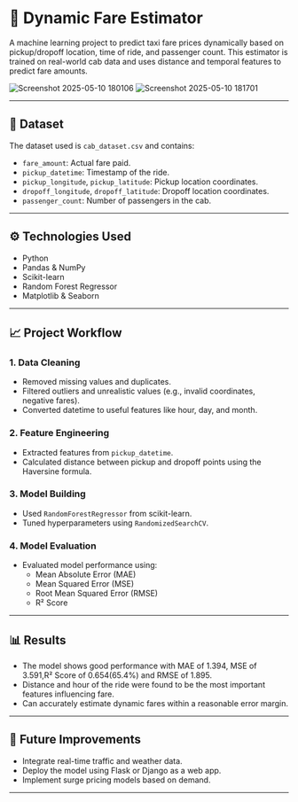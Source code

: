 # 🚕 Dynamic Fare Estimator

A machine learning project to predict taxi fare prices dynamically based on pickup/dropoff location, time of ride, and passenger count. This estimator is trained on real-world cab data and uses distance and temporal features to predict fare amounts.

![Screenshot 2025-05-10 180106](https://github.com/user-attachments/assets/f78f12a8-e463-405b-884c-2a913c5bf94b)
![Screenshot 2025-05-10 181701](https://github.com/user-attachments/assets/373712fd-ee71-42c5-a601-2a9ce4d31f85)

---

## 📂 Dataset

The dataset used is `cab_dataset.csv` and contains:

- `fare_amount`: Actual fare paid.
- `pickup_datetime`: Timestamp of the ride.
- `pickup_longitude`, `pickup_latitude`: Pickup location coordinates.
- `dropoff_longitude`, `dropoff_latitude`: Dropoff location coordinates.
- `passenger_count`: Number of passengers in the cab.

---

## ⚙️ Technologies Used

- Python 
- Pandas & NumPy
- Scikit-learn
- Random Forest Regressor
- Matplotlib & Seaborn

---

## 📈 Project Workflow

### 1. Data Cleaning
- Removed missing values and duplicates.
- Filtered outliers and unrealistic values (e.g., invalid coordinates, negative fares).
- Converted datetime to useful features like hour, day, and month.

### 2. Feature Engineering
- Extracted features from `pickup_datetime`.
- Calculated distance between pickup and dropoff points using the Haversine formula.

### 3. Model Building
- Used `RandomForestRegressor` from scikit-learn.
- Tuned hyperparameters using `RandomizedSearchCV`.

### 4. Model Evaluation
- Evaluated model performance using:
  - Mean Absolute Error (MAE)
  - Mean Squared Error (MSE) 
  - Root Mean Squared Error (RMSE)
  - R² Score

---

## 📊 Results

- The model shows good performance with MAE of 1.394, MSE of 3.591,R² Score of 0.654(65.4%) and RMSE of 1.895.
- Distance and hour of the ride were found to be the most important features influencing fare.
- Can accurately estimate dynamic fares within a reasonable error margin.

---

## 📌 Future Improvements

- Integrate real-time traffic and weather data.
- Deploy the model using Flask or Django as a web app.
- Implement surge pricing models based on demand.

---

